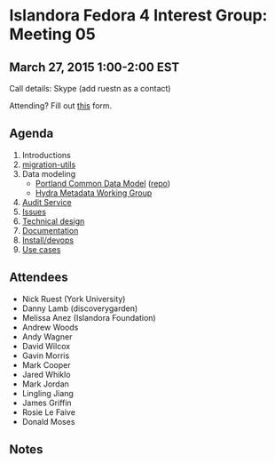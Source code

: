 # Islandora Fedora 4 Interest Group: Meeting 05

## March 27, 2015 1:00-2:00 EST

Call details: Skype (add ruestn as a contact)

Attending? Fill out [this](https://docs.google.com/forms/d/1CMMt2LkrEz9Sx0NLONvg0R_JRjeSQjruVnS_Uv26gjg/viewform) form.

## Agenda

1. Introductions
2. [migration-utils](https://github.com/fcrepo4-labs/migration-utils)
3. Data modeling
    * [Portland Common Data Model](https://wiki.duraspace.org/display/FF/Portland+Common+Data+Model) ([repo](https://github.com/duraspace/pcdm))
    * [Hydra Metadata Working Group](https://wiki.duraspace.org/display/hydra/Hydra+Metadata+Working+Group)
4. [Audit Service](https://wiki.duraspace.org/display/FF/2015-02-20+-+Audit+Service+Planning+Meeting)
5. [Issues](https://github.com/islandora-labs/islandora/issues)
6. [Technical design](http://islandora-labs.github.io/islandora/technical-documentation/technical_design/)
7. [Documentation](http://islandora-labs.github.io/islandora/)
8. [Install/devops](https://github.com/Islandora-Labs/islandora/tree/7.x-2.x/install)
9. [Use cases](https://github.com/Islandora/Islandora-Fedora4-Interest-Group/labels/use%20case)
  
## Attendees

* Nick Ruest (York University)
* Danny Lamb (discoverygarden)
* Melissa Anez (Islandora Foundation)
* Andrew Woods
* Andy Wagner
* David Wilcox
* Gavin Morris
* Mark Cooper
* Jared Whiklo
* Mark Jordan
* Lingling Jiang
* James Griffin
* Rosie Le Faive
* Donald Moses

## Notes
